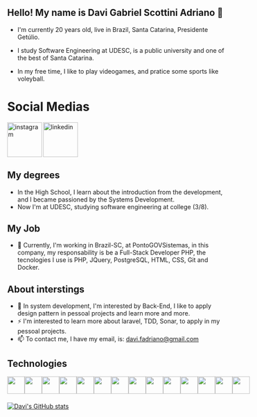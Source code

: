 <head>
  <link rel="stylesheet" type='text/css' href="https://cdn.jsdelivr.net/gh/devicons/devicon@latest/devicon.min.css" />
</head>

## Hello! My name is Davi Gabriel Scottini Adriano 👋
- I'm currently 20 years old, live in Brazil, Santa Catarina, Presidente Getúlio.

- I study Software Engineering at UDESC, is a public university and one of the best of Santa Catarina.

- In my free time, I like to play videogames, and pratice some sports like voleyball.

<h1 align="left">Social Medias</h1>
<a href="https://www.instagram.com/davigabriels_/">
  <img align="left" width="80px" src="https://i.ibb.co/qkGSp1D/instagram.png" alt="instagram" style="vertical-align:top;">
</a> 
<a href="https://br.linkedin.com/in/davi-gabriel-scottini-adriano-329935262">
  <img width="80px" src="https://i.ibb.co/RyZx12b/linkedin.png" alt="linkedin" style="vertical-align:top;">
</a>

## My degrees
- In the High School, I learn about the introduction from the development, and I became passioned by the Systems Development.
- Now I'm at UDESC, studying software engineering at college (3/8).

## My Job
- 🔭 Currently, I'm working in Brazil-SC, at PontoGOVSistemas, in this company, my responsability is be a Full-Stack Developer PHP, the tecnologies I use is PHP, JQuery, PostgreSQL, HTML, CSS, Git and Docker.

## About interstings
- 🌱 In system development, I'm interested by Back-End, I like to apply design pattern in pessoal projects and learn more and more.
- ⚡ I'm interested to learn more about laravel, TDD, Sonar, to apply in my pessoal projects.
- 📫 To contact me, I have my email, is: davi.fadriano@gmail.com

## Technologies
<div style="display: flex; margin-bottom: 20px;">
  <img src="https://cdn.jsdelivr.net/gh/devicons/devicon@latest/icons/php/php-original.svg" width="40" height="40"/>
  <img src="https://cdn.jsdelivr.net/gh/devicons/devicon@latest/icons/postgresql/postgresql-original.svg" width="40" height="40"/>
  <img src="https://cdn.jsdelivr.net/gh/devicons/devicon@latest/icons/postman/postman-original.svg" width="40" height="40"/>
  <img src="https://cdn.jsdelivr.net/gh/devicons/devicon@latest/icons/html5/html5-original-wordmark.svg" width="40" height="40"/>
  <img src="https://cdn.jsdelivr.net/gh/devicons/devicon@latest/icons/css3/css3-original.svg" width="40" height="40"/>
  <img src="https://cdn.jsdelivr.net/gh/devicons/devicon@latest/icons/java/java-original.svg" width="40" height="40"/>
  <img src="https://cdn.jsdelivr.net/gh/devicons/devicon@latest/icons/javascript/javascript-original.svg" width="40" height="40"/>
  <img src="https://cdn.jsdelivr.net/gh/devicons/devicon@latest/icons/angular/angular-original.svg" width="40" height="40"/>
  <img src="https://cdn.jsdelivr.net/gh/devicons/devicon@latest/icons/typescript/typescript-original.svg" width="40" height="40"/>
  <img src="https://cdn.jsdelivr.net/gh/devicons/devicon@latest/icons/mysql/mysql-original.svg" width="40" height="40"/>
  <img src="https://cdn.jsdelivr.net/gh/devicons/devicon@latest/icons/jquery/jquery-plain-wordmark.svg" width="40" height="40"/>
  <img src="https://cdn.jsdelivr.net/gh/devicons/devicon@latest/icons/docker/docker-original.svg" width="40" height="40"/>
  <img src="https://cdn.jsdelivr.net/gh/devicons/devicon@latest/icons/gitlab/gitlab-original.svg" width="40" height="40"/>
  <img src="https://cdn.jsdelivr.net/gh/devicons/devicon@latest/icons/git/git-original.svg" width="40" height="40"/>
</div>

[![Davi's GitHub stats](https://github-readme-stats.vercel.app/api?username=Davi3234)](https://github.com/anuraghazra/github-readme-stats)
